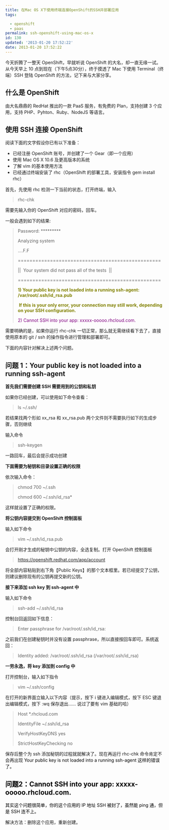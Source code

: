 ```yaml
---
title: 在Mac OS X下使用终端连接OpenShift的SSH并部署应用
tags: 

  - openshift
  - paas
permalink: ssh-openshift-using-mac-os-x
id: 130
updated: '2013-01-20 17:52:22'
date: 2013-01-20 17:52:22
---
```


<p>今天折腾了一整天 OpenShift，早就听说 OpenShift 的大名，却一直无缘一试。从今天早上 10 点到现在（下午5点30分），终于摸透了 Mac 下使用 Terminal（终端）SSH 登陆 OpenShift 的方法，记下来与大家分享。</p>
<h2>什么是 OpenShift</h2>
<p>由大名鼎鼎的 RedHat 推出的一款 PaaS 服务，有免费的 Plan，支持创建 3 个应用，支持 PHP、Pyhton、Ruby、NodeJS 等语言。</p>
<h2>使用 SSH 连接 OpenShift</h2>
<p>阅读下面的文字假设你已有以下准备：</p>
<ul>
<li>已经注册 OpenShift 账号，并创建了一个 Gear（即一个应用）</li>
<li>使用 Mac OS X 10.6 及更高版本的系统</li>
<li>了解 vim 的基本使用方法</li>
<li>已经通过终端安装了 rhc（OpenShift 的部署工具，安装指令 gem install rhc）</li>
</ul>
<p>首先，先使用 rhc 检测一下当前的状态，打开终端，输入</p>
<blockquote>
<p>rhc-chk</p>
</blockquote>
<p>需要先输入你的 OpenShift 对应的密码，回车。</p>
<p>一般会遇到如下的结果:</p>
<blockquote>
<p>Password: *********</p>
<p>Analyzing system</p>
<p>....F.F</p>
<p>=================================================</p>
<p>|| &nbsp;Your system did not pass all of the tests &nbsp;||</p>
<p>=================================================</p>
<p><strong><span style="color: #808000;">1) Your public key is not loaded into a running ssh-agent: /var/root/.ssh/id_rsa.pub</span></strong></p>
<p><strong><span style="color: #808000;"><span style="white-space: pre;"> </span>If this is your only error, your connection may still work, depending on your SSH configuration.</span></strong></p>
<p><span style="color: #800080;">2) Cannot SSH into your app: xxxxx-ooooo.rhcloud.com.</span></p>
</blockquote>
<p>需要明确的是，如果你运行 rhc-chk 一切正常，那么就无需继续看下去了，直接使用原本的 git / ssh 的操作指令进行管理和部署即可。</p>
<p>下面的内容针对解决上述两个问题。</p>
<h2><strong>问题 1：Your public key is not loaded into a running ssh-agent</strong></h2>
<p><strong>首先我们需要创建 SSH 需要用到的公钥和私钥</strong></p>
<p>如果你已经创建，可以使用如下命令查看：</p>
<blockquote>
<p>ls ~/.ssh/</p>
</blockquote>
<p>若结果找两个形如 xx_rsa 和 xx_rsa.pub 两个文件则不需要执行如下的生成步骤，否则继续</p>
<p>输入命令</p>
<blockquote>
<p>ssh-keygen</p>
</blockquote>
<p>一路回车，最后会提示成功创建</p>
<p><strong>下面需要为秘钥和目录设置正确的权限</strong></p>
<p>依次输入命令：</p>
<blockquote>
<p>chmod 700 ~/.ssh</p>
<p>chmod 600 ~/.ssh/id_rsa*</p>
</blockquote>
<p>这样就设置了正确的权限。</p>
<p><strong>将公钥内容提交到 OpenShift 控制面板</strong></p>
<p>输入如下命令</p>
<blockquote>
<p>vim ~/.ssh/id_rsa.pub</p>
</blockquote>
<p>会打开刚才生成的秘钥中公钥的内容，全选复制。打开 OpenShift 控制面板</p>
<blockquote>
<p><a href="https://openshift.redhat.com/app/account" target="_blank">https://openshift.redhat.com/app/account</a></p>
</blockquote>
<p>将全部内容粘贴到右下角【Public Keys】的那个文本框里。若已经提交了公钥，则建议删除现有的公钥再提交新的公钥。</p>
<p><strong>接下来添加 ssh key 到 ssh-agent 中</strong></p>
<p>输入如下命令</p>
<blockquote>
<p>ssh-add ~/.ssh/id_rsa</p>
</blockquote>
<p>控制台回返回如下信息：</p>
<blockquote>
<p>Enter passphrase for /var/root/.ssh/id_rsa:&nbsp;</p>
</blockquote>
<p>之前我们在创建秘钥时并没有设置 passphrase，所以直接按回车即可。系统返回：</p>
<blockquote>
<p>Identity added: /var/root/.ssh/id_rsa (/var/root/.ssh/id_rsa)</p>
</blockquote>
<p><strong>一劳永逸，将 key 添加到 config 中</strong></p>
<p>打开控制台，输入如下指令</p>
<blockquote>
<p>vim ~/.ssh/config</p>
</blockquote>
<p>在打开的新界面立输入以下内容（提示，按下 i 键进入编辑模式，按下 ESC 键退出编辑模式，按下 :wq 保存退出&hellip;&hellip; 说过了要有 vim 基础的哈）</p>
<p><span style="color: #000000;"> </span></p>
<blockquote>
<p>Host *.rhcloud.com</p>
<p>IdentityFile ~/.ssh/id_rsa</p>
<p>VerifyHostKeyDNS yes</p>
<p>StrictHostKeyChecking no</p>
</blockquote>
<p>保存后整个为 ssh 添加秘钥的过程就就解决了。现在再运行 rhc-chk 命令肯定不会再出现&nbsp;<span style="color: #000000;">Your public key is not loaded into a running ssh-agent 这样的错误了。</span></p>
<h2><span style="color: #000000;">问题2：</span><span style="color: #000000;">Cannot SSH into your app: xxxxx-ooooo.rhcloud.com.</span></h2>
<p><span style="color: #000000;">其实这个问题很简单，你的这个应用的 IP 地址 SSH 被封了，虽然能 ping 通，但是 SSH 连不上。</span></p>
<p>解决方法：删除这个应用，重新创建。</p>
<p>&nbsp;</p>
<p>&nbsp;</p>